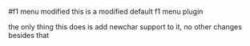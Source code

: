 #f1 menu modified
this is a modified default f1 menu plugin

the only thing this does is add newchar support to it, no other changes besides that
